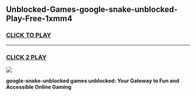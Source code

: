 
## Unblocked-Games-google-snake-unblocked-Play-Free-1xmm4
<h3>
<a href="https://premium76.site?title=google-snake-unblocked&ref=10A">CLICK TO PLAY</a></h3>
<hr>

<h3>
<a href="https://premium76.site?title=google-snake-unblocked&ref=10A">CLICK 2 PLAY</a>
  
</h3>

<a href="https://premium76.site?title=google-snake-unblocked&ref=10A"><img src="https://clearcache.store/games.png"></a>


**google-snake-unblocked games unblocked: Your Gateway to Fun and Accessible Online Gaming**
